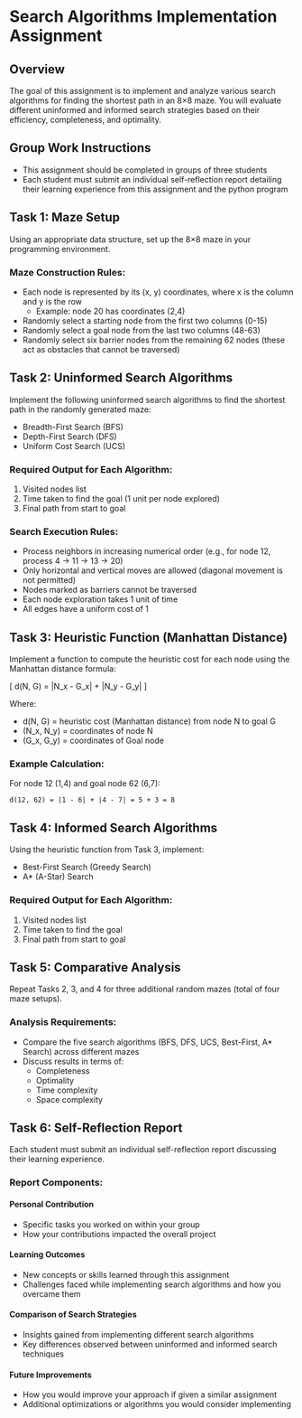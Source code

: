 # Search Algorithms Implementation Assignment

## Overview
The goal of this assignment is to implement and analyze various search algorithms for finding the shortest path in an 8×8 maze. You will evaluate different uninformed and informed search strategies based on their efficiency, completeness, and optimality.

## Group Work Instructions
- This assignment should be completed in groups of three students
- Each student must submit an individual self-reflection report detailing their learning experience from this assignment and the python program

## Task 1: Maze Setup
Using an appropriate data structure, set up the 8×8 maze in your programming environment.

### Maze Construction Rules:
- Each node is represented by its (x, y) coordinates, where x is the column and y is the row
  - Example: node 20 has coordinates (2,4)
- Randomly select a starting node from the first two columns (0-15)
- Randomly select a goal node from the last two columns (48-63)
- Randomly select six barrier nodes from the remaining 62 nodes (these act as obstacles that cannot be traversed)

## Task 2: Uninformed Search Algorithms
Implement the following uninformed search algorithms to find the shortest path in the randomly generated maze:
- Breadth-First Search (BFS)
- Depth-First Search (DFS)
- Uniform Cost Search (UCS)

### Required Output for Each Algorithm:
1. Visited nodes list
2. Time taken to find the goal (1 unit per node explored)
3. Final path from start to goal

### Search Execution Rules:
- Process neighbors in increasing numerical order (e.g., for node 12, process 4 → 11 → 13 → 20)
- Only horizontal and vertical moves are allowed (diagonal movement is not permitted)
- Nodes marked as barriers cannot be traversed
- Each node exploration takes 1 unit of time
- All edges have a uniform cost of 1

## Task 3: Heuristic Function (Manhattan Distance)
Implement a function to compute the heuristic cost for each node using the Manhattan distance formula:

\[ d(N, G) = |N_x - G_x| + |N_y - G_y| \]

Where:
- d(N, G) = heuristic cost (Manhattan distance) from node N to goal G
- (N_x, N_y) = coordinates of node N
- (G_x, G_y) = coordinates of Goal node

### Example Calculation:
For node 12 (1,4) and goal node 62 (6,7):
```
d(12, 62) = |1 - 6| + |4 - 7| = 5 + 3 = 8
```

## Task 4: Informed Search Algorithms
Using the heuristic function from Task 3, implement:
- Best-First Search (Greedy Search)
- A* (A-Star) Search

### Required Output for Each Algorithm:
1. Visited nodes list
2. Time taken to find the goal
3. Final path from start to goal

## Task 5: Comparative Analysis
Repeat Tasks 2, 3, and 4 for three additional random mazes (total of four maze setups).

### Analysis Requirements:
- Compare the five search algorithms (BFS, DFS, UCS, Best-First, A* Search) across different mazes
- Discuss results in terms of:
  - Completeness
  - Optimality
  - Time complexity
  - Space complexity

## Task 6: Self-Reflection Report
Each student must submit an individual self-reflection report discussing their learning experience.

### Report Components:

#### Personal Contribution
- Specific tasks you worked on within your group
- How your contributions impacted the overall project

#### Learning Outcomes
- New concepts or skills learned through this assignment
- Challenges faced while implementing search algorithms and how you overcame them

#### Comparison of Search Strategies
- Insights gained from implementing different search algorithms
- Key differences observed between uninformed and informed search techniques

#### Future Improvements
- How you would improve your approach if given a similar assignment
- Additional optimizations or algorithms you would consider implementing

